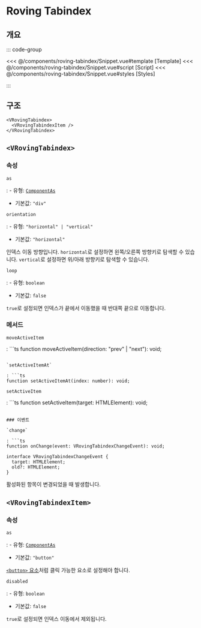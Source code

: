 <script setup lang="ts">
import Snippet from "./Snippet.vue";
</script>

# Roving Tabindex

## 개요

<VComponentPreview>
  <Snippet />
</VComponentPreview>

::: code-group

<<< @/components/roving-tabindex/Snippet.vue#template [Template]
<<< @/components/roving-tabindex/Snippet.vue#script [Script]
<<< @/components/roving-tabindex/Snippet.vue#styles [Styles]

:::

## 구조

```vue-html
<VRovingTabindex>
  <VRovingTabindexItem />
</VRovingTabindex>
```

## `<VRovingTabindex>`

### 속성

`as`

: - 유형: [`ComponentAs`](/api/types/component-as/)
  - 기본값: `"div"`

`orientation`

: - 유형: `"horizontal" | "vertical"`
  - 기본값: `"horizontal"`

  인덱스 이동 방향입니다. `horizontal`로 설정하면 왼쪽/오른쪽 방향키로 탐색할 수 있습니다. `vertical`로 설정하면 위/아래 방향키로 탐색할 수 있습니다.

`loop`

: - 유형: `boolean`
  - 기본값: `false`

  `true`로 설정되면 인덱스가 끝에서 이동했을 때 반대쪽 끝으로 이동합니다.

### 메서드

`moveActiveItem`

: ```ts
  function moveActiveItem(direction: "prev" | "next"): void;
  ```

`setActiveItemAt`

: ```ts
  function setActiveItemAt(index: number): void;
  ```

`setActiveItem`

: ```ts
  function setActiveItem(target: HTMLElement): void;
  ```

### 이벤트

`change`

: ```ts
  function onChange(event: VRovingTabindexChangeEvent): void;

  interface VRovingTabindexChangeEvent {
    target: HTMLElement;
    old?: HTMLElement;
  }
  ```

  활성화된 항목이 변경되었을 때 발생합니다.

## `<VRovingTabindexItem>`

### 속성

`as`

: - 유형: [`ComponentAs`](/api/types/component-as/)
  - 기본값: `"button"`

  [`<button>` 요소](https://developer.mozilla.org/en-US/docs/Web/HTML/Element/button)처럼 클릭 가능한 요소로 설정해야 합니다.

`disabled`

: - 유형: `boolean`
  - 기본값: `false`

  `true`로 설정되면 인덱스 이동에서 제외됩니다.
